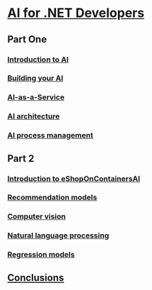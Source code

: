# [AI for .NET Developers](index.md)
## Part One
### [Introduction to AI](introduction-ai.md)
### [Building your AI](build-ai.md)
### [AI-as-a-Service](ai-service.md)
### [AI architecture](ai-architecture.md)
### [AI process management](ai-process-management.md)
## Part 2
### [Introduction to eShopOnContainersAI](introduction-eshoponcontainersai.md)
### [Recommendation models](recommendation-models.md)
### [Computer vision](computer-vision.md)
### [Natural language processing](natural-language-processing.md)
### [Regression models](regression-models.md)
## [Conclusions](conclusions.md)
